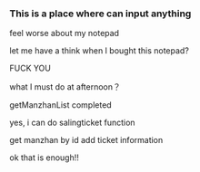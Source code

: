 ### This is a place where can input anything

feel worse about my notepad

let me have a think when I bought this notepad? 

FUCK YOU 

what I must do at afternoon？

getManzhanList completed

yes, i can do salingticket function

get manzhan by id add ticket information

ok that is enough!!


